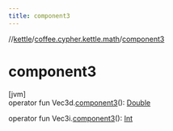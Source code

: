 ```yaml
---
title: component3
---
```

//[kettle](../../index.html)/[coffee.cypher.kettle.math](index.html)/[component3](component3.html)



# component3



[jvm]\
operator fun Vec3d.[component3](component3.html)(): [Double](https://kotlinlang.org/api/latest/jvm/stdlib/kotlin/-double/index.html)

operator fun Vec3i.[component3](component3.html)(): [Int](https://kotlinlang.org/api/latest/jvm/stdlib/kotlin/-int/index.html)




